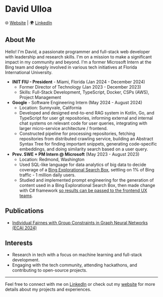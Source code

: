 # David Ulloa

🌐 [Website](https://personal-site-mac.vercel.app/) | 🌍 [LinkedIn](https://www.linkedin.com/in/david-ulloa-785396184/)

## About Me

Hello! I'm David, a passionate programmer and full-stack web developer with leadership and research skills. I'm on a mission to make a significant impact in my community and beyond. I'm a former Microsoft Intern at the Bing team and deeply involved in various tech initiatives at Florida International University.

- **INIT FIU - President** - Miami, Florida (Jan 2024 - December 2024)
  - Former Director of Technology (Jan 2023 - December 2023)
  - Skills: Full-Stack Development, TypeScript, Docker, CSPs (AWS), Project Management
- **Google** - Software Engineering Intern (May 2024 - August 2024)
  - Location: Sunnyvale, California 
  - Developed and designed end-to-end RAG system in Kotlin, Go, and TypeScript for user git repositories, informing external and internal chat systems on relevant code for user queries, integrating with larger micro-service architecture / frontend.
  - Constructed pipeline for processing repositories, fetching repositories from distributed crawling service, building an Abstract Syntax Tree for finding important snippets, generating code-specific embeddings, and doing similarity search based on a user query.
- **Prev. SWE + PM Intern @ Microsoft** (May 2023 - August 2023)
  - Location: Redmond, Washington
  - Used SQL-like language for data analytics of big data to decide coverage of a [Bing Explorational Search Box](https://drive.google.com/file/d/1K73hFHpGcPHcD89lvNLv1ABPVsLmzt4t/view?usp=sharing), settling on 1% of Bing traffic - 1 million daily users.
  - Studied and implemented prompt engineering for the generation of content used in a Bing Explorational Search Box, then made change with C# framework [so results can be passed to the frontend UX teams](https://drive.google.com/file/d/1u42lAJZdYxqgZm_XwzmCSLEuH-V0HBM3/view?usp=sharing).

## Publications
- [Individual Fairnes with Group Constraints in Graph Neural Networks (ECAI 2024)](https://ebooks.iospress.nl/doi/10.3233/FAIA240679)

## Interests

- Research in tech with a focus on machine learning and full-stack development.
- Engaging with the tech community, attending hackathons, and contributing to open-source projects.
---

Feel free to connect with me on [LinkedIn](https://www.linkedin.com/in/david-ulloa-785396184/) or check out my [website](https://personal-site-mac.vercel.app/) for more details about my projects and experiences.
